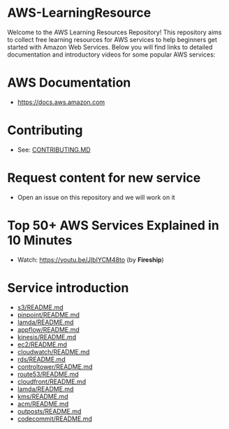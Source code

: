 # AWS-LearningResource
Welcome to the AWS Learning Resources Repository! This repository aims to collect free learning resources for AWS services to help beginners get started with Amazon Web Services. Below you will find links to detailed documentation and introductory videos for some popular AWS services:
# AWS Documentation
- https://docs.aws.amazon.com
# Contributing
- See: [CONTRIBUTING.MD](./CONTRIBUTING.md)
# Request content for new service
- Open an issue on this repository and we will work on it
# Top 50+ AWS Services Explained in 10 Minutes
- Watch: https://youtu.be/JIbIYCM48to (by **Fireship**)
# Service introduction
- [s3/README.md](./s3/README.md)
- [pinpoint/README.md](./pinpoint/README.md)
- [lamda/README.md](./lamda/README.md)
- [appflow/README.md](./appflow/README.md)
- [kinesis/README.md](./kinesis/README.md)
- [ec2/README.md](./ec2/README.md)
- [cloudwatch/README.md](./cloudwatch/README.md)
- [rds/README.md](./rds/README.md)
- [controltower/README.md](./controltower/README.md)
- [route53/README.md](./route53/README.md)
- [cloudfront/README.md](./cloudfront/README.md)
- [lamda/README.md](./lamda/README.md)
- [kms/README.md](./kms/README.md)
- [acm/README.md](./acm/README.md)
- [outposts/README.md](./outposts/README.md)
- [codecommit/README.md](./codecommit/README.md)
